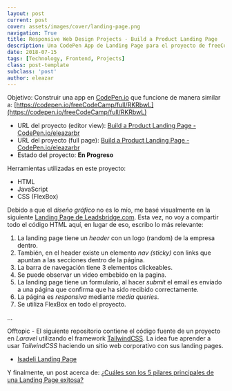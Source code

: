 ```yaml
---
layout: post
current: post
cover: assets/images/cover/landing-page.png
navigation: True
title: Responsive Web Design Projects - Build a Product Landing Page
description: Una CodePen App de Landing Page para el proyecto de freeCodeCamp Responsive Web Design.
date: 2018-07-15
tags: [Technology, Frontend, Projects]
class: post-template
subclass: 'post'
author: eleazar
---
```


Objetivo: Construir una app en [CodePen.io](https://codepen.io/) que funcione de manera similar a: [https://codepen.io/freeCodeCamp/full/RKRbwL](https://codepen.io/freeCodeCamp/full/RKRbwL)

* URL del proyecto (editor view): [Build a Product Landing Page - CodePen.io/eleazarbr](https://codepen.io/eleazarbr/pen/jpqwLX)
* URL del proyecto (full page):   [Build a Product Landing Page - CodePen.io/eleazarbr](https://codepen.io/eleazarbr/full/jpqwLX/)
* Estado del proyecto: **En Progreso**

Herramientas utilizadas en este proyecto:

- HTML
- JavaScript
- CSS (FlexBox)

Debido a que el _diseño gráfico_ no es lo mío, me basé visualmente en la siguiente [Landing Page de Leadsbridge.com](http://get.leadsbridge.com/webinar-leadsbridge-2-0/). Esta vez, no voy a compartir todo el código HTML aquí, en lugar de eso, escribo lo más relevante:

1. La landing page tiene un _header_ con un logo (random) de la empresa dentro.
2. También, en el header existe un elemento _nav (sticky)_ con links que apuntan a las secciones dentro de la página.
3. La barra de navegación tiene 3 elementos clickeables.
4. Se puede observar un video embebido en la pagina.
5. La landing page tiene un formulario, al hacer _submit_ el email es enviado a una página que confirma que ha sido recibido correctamente.
6. La página es _responsiva_ mediante _media queries_.
7. Se utiliza FlexBox en todo el proyecto.

...

Offtopic - El siguiente repositorio contiene el código fuente de un proyecto en _Laravel_ utilizando el framework [TailwindCSS](https://tailwindcss.com/). La idea fue aprender a usar _TailwindCSS_ haciendo un sitio web corporativo con sus landing pages.

- [Isadeli Landing Page](https://github.com/eleazarbr/isadeli)

Y finalmente, un post acerca de: [¿Cuáles son los 5 pilares principales de una Landing Page exitosa?](https://eresendez.com/pillars-of-a-successful-landing-page)

